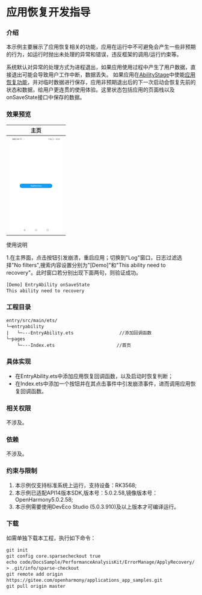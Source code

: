 # 应用恢复开发指导

###  介绍

本示例主要展示了应用恢复相关的功能，应用在运行中不可避免会产生一些非预期的行为，如运行时抛出未处理的异常和错误，违反框架的调用/运行约束等。

系统默认对异常的处理方式为进程退出，如果应用使用过程中产生了用户数据，直接退出可能会导致用户工作中断，数据丢失。 如果应用在[AbilityStage](https://docs.openharmony.cn/pages/v5.0/zh-cn/application-dev/reference/apis-ability-kit/js-apis-app-ability-abilityStage.md)中使能[应用恢复功能](https://docs.openharmony.cn/pages/v5.0/zh-cn/application-dev/dfx/apprecovery-guidelines.md#应用恢复接口功能介绍)，并对临时数据进行保存，应用非预期退出后的下一次启动会恢复先前的状态和数据，给用户更连贯的使用体验。这里状态包括应用的页面栈以及onSaveState接口中保存的数据。

###  效果预览

|                             主页                             |
| :----------------------------------------------------------: |
| <img src="./screenshots/Screenshot_20241217182358071.jpeg" alt="z" style="zoom:25%;" /> |

使用说明

1.在主界面，点击按钮引发崩溃，重启应用；切换到"Log"窗口，日志过滤选择"No filters",搜索内容设置分别为"[Demo]"和"This ability need to recovery"。此时窗口若分别出现下面两句，则验证成功。

```
[Demo] EntryAbility onSaveState
This ability need to recovery
```



###  工程目录

```
entry/src/main/ets/
└─entryability
| 	└─---EntryAbility.ets				  //添加回调函数
└─pages
    └─---Index.ets						 //首页
```

###  具体实现

- 在EntryAbility.ets中添加应用恢复回调函数，以及启动时恢复判断；
- 在Index.ets中添加一个按钮并在其点击事件中引发崩溃事件，进而调用应用恢复回调函数。

###  相关权限

不涉及。

###  依赖

不涉及。

###  约束与限制

1. 本示例仅支持标准系统上运行，支持设备：RK3568;
2. 本示例已适配API14版本SDK,版本号：5.0.2.58,镜像版本号：OpenHarmony5.0.2.58;
3. 本示例需要使用DevEco Studio (5.0.3.910)及以上版本才可编译运行。

### 下载

如需单独下载本工程，执行如下命令：

```
git init
git config core.sparsecheckout true
echo code/DocsSample/PerformanceAnalysisKit/ErrorManage/ApplyRecovery/ > .git/info/sparse-checkout
git remote add origin https://gitee.com/openharmony/applications_app_samples.git
git pull origin master
```

